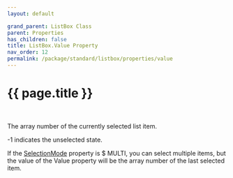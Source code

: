 ```yaml
---
layout: default

grand_parent: ListBox Class
parent: Properties
has_children: false
title: ListBox.Value Property
nav_order: 12
permalink: /package/standard/listbox/properties/value
---
```

# {{ page.title }}
<br>

The array number of the currently selected list item.

-1 indicates the unselected state.

 
If the <a href="/package/standard/listbox/properties/selectionmode">SelectionMode</a> property is $ MULTI, you can select multiple items, but the value of the Value property will be the array number of the last selected item.